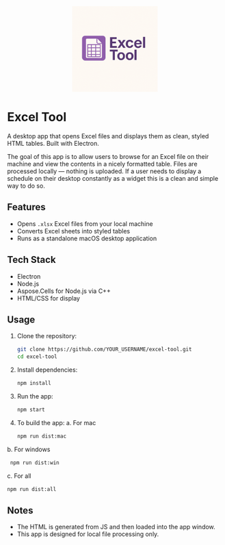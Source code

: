 <p align="center">
  <img src="logo.png" alt="Excel Tool Logo" width="200"/>
</p>

# Excel Tool

A desktop app that opens Excel files and displays them as clean, styled HTML tables. Built with Electron.

The goal of this app is to allow users to browse for an Excel file on their machine and view the contents in a nicely formatted table. Files are processed locally — nothing is uploaded.
If a user needs to display a schedule on their desktop constantly as a widget this is a clean and simple way to do so. 

## Features

- Opens `.xlsx` Excel files from your local machine
- Converts Excel sheets into styled tables
- Runs as a standalone macOS desktop application

## Tech Stack

- Electron
- Node.js
- Aspose.Cells for Node.js via C++
- HTML/CSS for display

## Usage

1. Clone the repository:

   ```bash
   git clone https://github.com/YOUR_USERNAME/excel-tool.git
   cd excel-tool
   ```

2. Install dependencies:

   ```bash
   npm install
   ```

3. Run the app:

   ```bash
   npm start
   ```

4. To build the app:
  a. For mac
   ```bash
   npm run dist:mac
   ```
  b. For windows
  ```bash
   npm run dist:win
   ```
  c. For all
   ```bash
   npm run dist:all
   ```

## Notes

- The HTML is generated from JS and then loaded into the app window.
- This app is designed for local file processing only.
